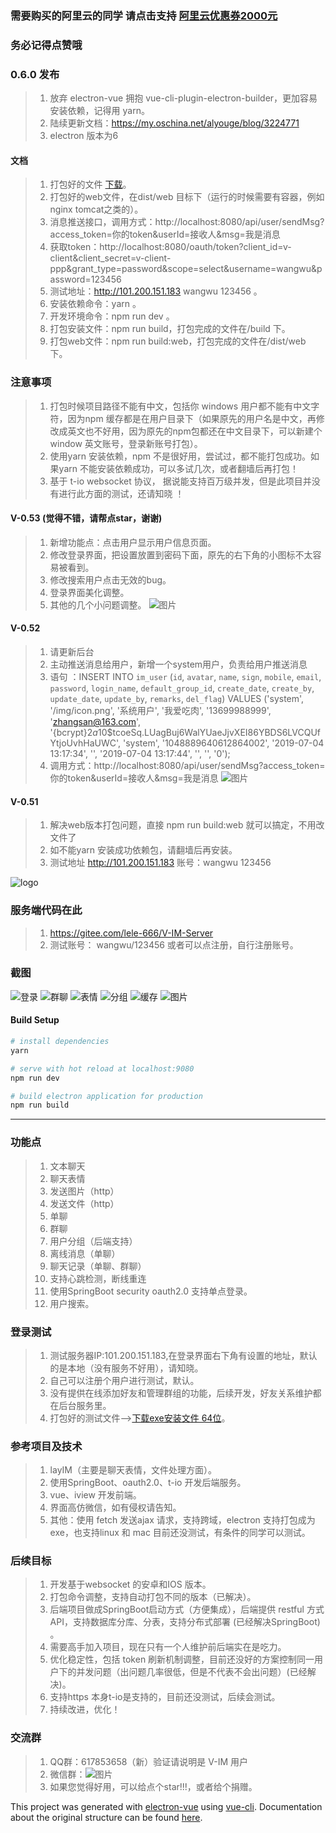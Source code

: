 ### 需要购买的阿里云的同学 请点击支持 [阿里云优惠券2000元](https://chuangke.aliyun.com/invite?userCode=d4l0ykh3)
### 务必记得点赞哦
### 0.6.0 发布
>   1. 放弃 electron-vue 拥抱 vue-cli-plugin-electron-builder，更加容易安装依赖，记得用 yarn。
>   2. 陆续更新文档：https://my.oschina.net/alyouge/blog/3224771
>   3. electron 版本为6
#### 文档
>   1. 打包好的文件   [下载](https://gitee.com/lele-666/V-IM/raw/master/v-im%20Setup%200.5.3.exe)。
>   2. 打包好的web文件，在dist/web 目标下（运行的时候需要有容器，例如nginx tomcat之类的）。
>   3. 消息推送接口，调用方式：http://localhost:8080/api/user/sendMsg?access_token=你的token&userId=接收人&msg=我是消息
>   4. 获取token：http://localhost:8080/oauth/token?client_id=v-client&client_secret=v-client-ppp&grant_type=password&scope=select&username=wangwu&password=123456
>   5. 测试地址：http://101.200.151.183   wangwu 123456 。
>   6. 安装依赖命令：yarn 。
>   7. 开发环境命令：npm run dev 。
>   8. 打包安装文件：npm run build，打包完成的文件在/build 下。
>   9. 打包web文件：npm run build:web，打包完成的文件在/dist/web 下。

### 注意事项

> 1. 打包时候项目路径不能有中文，包括你 windows 用户都不能有中文字符，因为npm 缓存都是在用户目录下（如果原先的用户名是中文，再修改成英文也不好用，因为原先的npm包都还在中文目录下，可以新建个window 英文账号，登录新账号打包）。
> 2. 使用yarn 安装依赖，npm 不是很好用，尝试过，都不能打包成功。如果yarn 不能安装依赖成功，可以多试几次，或者翻墙后再打包！
> 3. 基于 t-io websocket 协议， 据说能支持百万级并发，但是此项目并没有进行此方面的测试，还请知晓 ！



#### V-0.53 (觉得不错，请帮点star，谢谢)
>   1. 新增功能点：点击用户显示用户信息页面。
>   2. 修改登录界面，把设置放置到密码下面，原先的右下角的小图标不太容易被看到。
>   3. 修改搜索用户点击无效的bug。
>   4. 登录界面美化调整。
>   5. 其他的几个小问题调整。
![图片](doc/img/user-info.png)
#### V-0.52 
>   1. 请更新后台
>   2. 主动推送消息给用户，新增一个system用户，负责给用户推送消息
>   3. 语句 ：INSERT INTO `im_user` (`id`, `avatar`, `name`, `sign`, `mobile`, `email`, `password`, `login_name`, `default_group_id`, `create_date`, `create_by`, `update_date`, `update_by`, `remarks`, `del_flag`) VALUES ('system', '/img/icon.png', '系统用户', '我爱吃肉', '13699988999', 'zhangsan@163.com', '{bcrypt}$2a$10$tcoeSq.LUagBuj6WalYUaeJjvXEI86YBDS6LVCQUfYtjoUvhHaUWC', 'system', '1048889640612864002', '2019-07-04 13:17:34', '', '2019-07-04 13:17:44', '', '', '0');
>   4. 调用方式：http://localhost:8080/api/user/sendMsg?access_token=你的token&userId=接收人&msg=我是消息
![图片](doc/img/system.PNG)
#### V-0.51
>   1. 解决web版本打包问题，直接 npm run build:web 就可以搞定，不用改文件了
>   2. 如不能yarn 安装成功依赖包，请翻墙后再安装。
>   3. 测试地址 http://101.200.151.183   账号：wangwu 123456
 

![logo](build/icons/icon.png)
### 服务端代码在此
>   1. https://gitee.com/lele-666/V-IM-Server
>   2. 测试账号： wangwu/123456  或者可以点注册，自行注册账号。


### 截图

![登录](doc/img/1.PNG)
![群聊](doc/img/2.PNG)
![表情](doc/img/3.PNG)
![分组](doc/img/4.PNG)
![缓存](doc/img/5.PNG)
![图片](doc/img/6.PNG)

#### Build Setup

``` bash
# install dependencies
yarn

# serve with hot reload at localhost:9080
npm run dev

# build electron application for production
npm run build


```

---
### 功能点
> 1. 文本聊天
> 2. 聊天表情
> 3. 发送图片（http）
> 4. 发送文件（http）
> 5. 单聊
> 6. 群聊
> 7. 用户分组（后端支持）
> 8. 离线消息（单聊）
> 9. 聊天记录（单聊、群聊）
> 10. 支持心跳检测，断线重连
> 11. 使用SpringBoot security oauth2.0 支持单点登录。
> 12. 用户搜索。


### 登录测试
> 1. 测试服务器IP:101.200.151.183,在登录界面右下角有设置的地址，默认的是本地（没有服务不好用），请知晓。
> 2. 自己可以注册个用户进行测试，默认。
> 3. 没有提供在线添加好友和管理群组的功能，后续开发，好友关系维护都在后台服务里。
> 4. 打包好的测试文件-->[下载exe安装文件 64位](https://gitee.com/lele-666/V-IM/blob/master/v-im%20Setup%200.3.9.exe)。


### 参考项目及技术
> 1. layIM（主要是聊天表情，文件处理方面）。
> 2. 使用SpringBoot、oauth2.0、t-io 开发后端服务。
> 3. vue、iview 开发前端。
> 4. 界面高仿微信，如有侵权请告知。
> 5. 其他：使用 fetch 发送ajax 请求，支持跨域，electron 支持打包成为exe，也支持linux 和 mac 目前还没测试，有条件的同学可以测试。


### 后续目标
> 1. 开发基于websocket 的安卓和IOS 版本。
> 2. 打包命令调整，支持自动打包不同的版本（已解决）。
> 3. 后端项目做成SpringBoot启动方式（方便集成），后端提供 restful 方式API，支持数据库分库、分表，支持分布式部署 (已经解决SpringBoot) 。
> 4. 需要高手加入项目，现在只有一个人维护前后端实在是吃力。
> 5. 优化稳定性，包括 token 刷新机制调整，目前还没好的方案控制同一用户下的并发问题（出问题几率很低，但是不代表不会出问题）(已经解决)。
> 6. 支持https 本身t-io是支持的，目前还没测试，后续会测试。
> 7. 持续改进，优化！


### 交流群
> 1. QQ群：617853658（新）验证请说明是 V-IM 用户
> 2. 微信群：![图片](doc/wx.PNG)
> 3. 如果您觉得好用，可以给点个star!!!，或者给个捐赠。

This project was generated with [electron-vue](https://gitee.com/lele-666/V-IM/blob/master/v-im%20Setup%200.3.8.exe) using [vue-cli](https://github.com/vuejs/vue-cli). Documentation about the original structure can be found [here](https://simulatedgreg.gitbooks.io/electron-vue/content/index.html).
